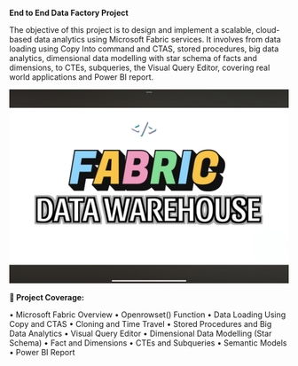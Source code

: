 **End to End Data Factory Project**

The objective of this project is to design and implement a scalable, cloud-based data analytics using Microsoft Fabric services. It involves from data loading using Copy Into command and CTAS, stored procedures, big data analytics, dimensional data modelling with star schema of facts and dimensions, to CTEs, subqueries, the Visual Query Editor, covering real world applications and Power BI report.


![Diagram](https://github.com/NisanthTumu/FabricDataWarehousing/blob/main/FabricDWH.jpg)

**🎯 Project Coverage:**

•	Microsoft Fabric Overview
•	Openrowset() Function
•	Data Loading Using Copy and CTAS
•	Cloning and Time Travel
•	Stored Procedures and Big Data Analytics
•	Visual Query Editor 
•	Dimensional Data Modelling (Star Schema)
•	Fact and Dimensions 
•	CTEs and Subqueries
•	Semantic Models
•	Power BI Report
